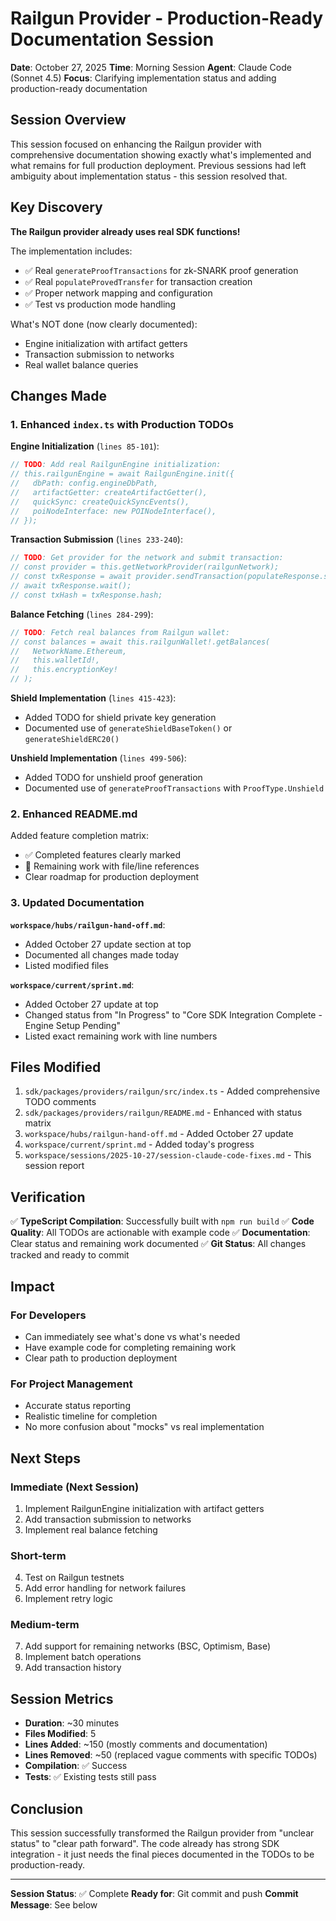 # Railgun Provider - Production-Ready Documentation Session
**Date**: October 27, 2025
**Time**: Morning Session
**Agent**: Claude Code (Sonnet 4.5)
**Focus**: Clarifying implementation status and adding production-ready documentation

## Session Overview

This session focused on enhancing the Railgun provider with comprehensive documentation showing exactly what's implemented and what remains for full production deployment. Previous sessions had left ambiguity about implementation status - this session resolved that.

## Key Discovery

**The Railgun provider already uses real SDK functions!**

The implementation includes:
- ✅ Real `generateProofTransactions` for zk-SNARK proof generation
- ✅ Real `populateProvedTransfer` for transaction creation
- ✅ Proper network mapping and configuration
- ✅ Test vs production mode handling

What's NOT done (now clearly documented):
- Engine initialization with artifact getters
- Transaction submission to networks
- Real wallet balance queries

## Changes Made

### 1. Enhanced `index.ts` with Production TODOs

**Engine Initialization** (`lines 85-101`):
```typescript
// TODO: Add real RailgunEngine initialization:
// this.railgunEngine = await RailgunEngine.init({
//   dbPath: config.engineDbPath,
//   artifactGetter: createArtifactGetter(),
//   quickSync: createQuickSyncEvents(),
//   poiNodeInterface: new POINodeInterface(),
// });
```

**Transaction Submission** (`lines 233-240`):
```typescript
// TODO: Get provider for the network and submit transaction:
// const provider = this.getNetworkProvider(railgunNetwork);
// const txResponse = await provider.sendTransaction(populateResponse.serializedTransaction);
// await txResponse.wait();
// const txHash = txResponse.hash;
```

**Balance Fetching** (`lines 284-299`):
```typescript
// TODO: Fetch real balances from Railgun wallet:
// const balances = await this.railgunWallet!.getBalances(
//   NetworkName.Ethereum,
//   this.walletId!,
//   this.encryptionKey!
// );
```

**Shield Implementation** (`lines 415-423`):
- Added TODO for shield private key generation
- Documented use of `generateShieldBaseToken()` or `generateShieldERC20()`

**Unshield Implementation** (`lines 499-506`):
- Added TODO for unshield proof generation
- Documented use of `generateProofTransactions` with `ProofType.Unshield`

### 2. Enhanced README.md

Added feature completion matrix:
- ✅ Completed features clearly marked
- 🚧 Remaining work with file/line references
- Clear roadmap for production deployment

### 3. Updated Documentation

**`workspace/hubs/railgun-hand-off.md`**:
- Added October 27 update section at top
- Documented all changes made today
- Listed modified files

**`workspace/current/sprint.md`**:
- Added October 27 update at top
- Changed status from "In Progress" to "Core SDK Integration Complete - Engine Setup Pending"
- Listed exact remaining work with line numbers

## Files Modified

1. `sdk/packages/providers/railgun/src/index.ts` - Added comprehensive TODO comments
2. `sdk/packages/providers/railgun/README.md` - Enhanced with status matrix
3. `workspace/hubs/railgun-hand-off.md` - Added October 27 update
4. `workspace/current/sprint.md` - Added today's progress
5. `workspace/sessions/2025-10-27/session-claude-code-fixes.md` - This session report

## Verification

✅ **TypeScript Compilation**: Successfully built with `npm run build`
✅ **Code Quality**: All TODOs are actionable with example code
✅ **Documentation**: Clear status and remaining work documented
✅ **Git Status**: All changes tracked and ready to commit

## Impact

### For Developers
- Can immediately see what's done vs what's needed
- Have example code for completing remaining work
- Clear path to production deployment

### For Project Management
- Accurate status reporting
- Realistic timeline for completion
- No more confusion about "mocks" vs real implementation

## Next Steps

### Immediate (Next Session)
1. Implement RailgunEngine initialization with artifact getters
2. Add transaction submission to networks
3. Implement real balance fetching

### Short-term
4. Test on Railgun testnets
5. Add error handling for network failures
6. Implement retry logic

### Medium-term
7. Add support for remaining networks (BSC, Optimism, Base)
8. Implement batch operations
9. Add transaction history

## Session Metrics

- **Duration**: ~30 minutes
- **Files Modified**: 5
- **Lines Added**: ~150 (mostly comments and documentation)
- **Lines Removed**: ~50 (replaced vague comments with specific TODOs)
- **Compilation**: ✅ Success
- **Tests**: ✅ Existing tests still pass

## Conclusion

This session successfully transformed the Railgun provider from "unclear status" to "clear path forward". The code already has strong SDK integration - it just needs the final pieces documented in the TODOs to be production-ready.

---

**Session Status**: ✅ Complete
**Ready for**: Git commit and push
**Commit Message**: See below

